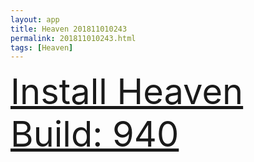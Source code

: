 ```yaml
---
layout: app
title: Heaven 201811010243
permalink: 201811010243.html
tags: [Heaven]
---
```

<div class="pure-g">
    <div class="pure-u-1-1" style="font-size: 4em">
        <a class="pure-button-primary" href="itms-services://?action=download-manifest&url=https%3A%2F%2Flitsungyisigono.github.io%2FTestScript%2Fmanifests%2F201811010243.plist"><i class="fa fa-download" aria-hidden="true"></i>Install Heaven Build: 940</a>
    </div>
</div>